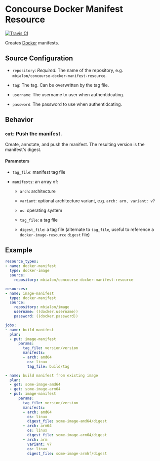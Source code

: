 # Concourse Docker Manifest Resource

[![Travis CI](https://img.shields.io/travis/mbialon/concourse-docker-manifest-resource.svg?style=for-the-badge)](https://travis-ci.org/mbialon/concourse-docker-manifest-resource)

Creates [Docker](https://docker.io/) manifests.

## Source Configuration

* `repository`: *Required.* The name of the repository, e.g. `mbialon/concourse-docker-manifest-resource`.

* `tag`: The tag. Can be overwritten by the tag file.

* `username`: The username to user when authentidcating.

* `password`: The password to use when authentidcating.

## Behavior

### `out`: Push the manifest.

Create, annotate, and push the manifest. The resulting version is the manifest's digest.

#### Parameters

* `tag_file`: manifest tag file

* `manifests`: an array of:

    * `arch`: architecture

    * `variant`: optional architecture variant, e.g. `arch: arm, variant: v7`

    * `os`: operating system

    * `tag_file`: a tag file

    * `digest_file`: a tag file (alternate to `tag_file`, useful to reference a `docker-image-resource` `digest` file)

## Example

```yaml
resource_types:
- name: docker-manifest
  type: docker-image
  source:
    repository: mbialon/concourse-docker-manifest-resource

resources:
- name: image-manifest
  type: docker-manifest
  source:
    repository: mbialon/image
    username: ((docker.username))
    password: ((docker.password))

jobs:
- name: build manifest
  plan:
  - put: image-manifest
      params:
        tag_file: version/version
        manifests:
        - arch: amd64
          os: linux
          tag_file: build/tag

- name: build manifest from existing image
  plan:
  - get: some-image-amd64
  - get: some-image-arm64
  - put: image-manifest
      params:
        tag_file: version/version
        manifests:
        - arch: amd64
          os: linux
          digest_file: some-image-amd64/digest
        - arch: arm64
          os: linux
          digest_file: some-image-arm64/digest
        - arch: arm
          variant: v7
          os: linux
          digest_file: some-image-armhf/digest
```
